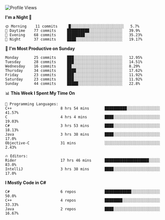 <!--START_SECTION:waka-->
![Profile Views](http://img.shields.io/badge/Profile%20Views-0-blue)

**I'm a Night 🦉** 

```text
🌞 Morning    11 commits     █░░░░░░░░░░░░░░░░░░░░░░░░   5.7% 
🌆 Daytime    77 commits     ██████████░░░░░░░░░░░░░░░   39.9% 
🌃 Evening    68 commits     ████████░░░░░░░░░░░░░░░░░   35.23% 
🌙 Night      37 commits     ████░░░░░░░░░░░░░░░░░░░░░   19.17%

```
📅 **I'm Most Productive on Sunday** 

```text
Monday       25 commits     ███░░░░░░░░░░░░░░░░░░░░░░   12.95% 
Tuesday      28 commits     ███░░░░░░░░░░░░░░░░░░░░░░   14.51% 
Wednesday    16 commits     ██░░░░░░░░░░░░░░░░░░░░░░░   8.29% 
Thursday     34 commits     ████░░░░░░░░░░░░░░░░░░░░░   17.62% 
Friday       23 commits     ███░░░░░░░░░░░░░░░░░░░░░░   11.92% 
Saturday     23 commits     ███░░░░░░░░░░░░░░░░░░░░░░   11.92% 
Sunday       44 commits     █████░░░░░░░░░░░░░░░░░░░░   22.8%

```


📊 **This Week I Spent My Time On** 

```text
💬 Programming Languages: 
C++                      8 hrs 54 mins       ██████████░░░░░░░░░░░░░░░   41.57% 
C                        4 hrs 4 mins        ████░░░░░░░░░░░░░░░░░░░░░   19.03% 
C#                       3 hrs 53 mins       ████░░░░░░░░░░░░░░░░░░░░░   18.13% 
Java                     3 hrs 38 mins       ████░░░░░░░░░░░░░░░░░░░░░   17.0% 
Objective-C              31 mins             ░░░░░░░░░░░░░░░░░░░░░░░░░   2.43%

🔥 Editors: 
Rider                    17 hrs 46 mins      ████████████████████░░░░░   83.0% 
IntelliJ                 3 hrs 38 mins       ████░░░░░░░░░░░░░░░░░░░░░   17.0%

```

**I Mostly Code in C#** 

```text
C#                       6 repos             ████████████░░░░░░░░░░░░░   50.0% 
C++                      4 repos             ████████░░░░░░░░░░░░░░░░░   33.33% 
Java                     2 repos             ████░░░░░░░░░░░░░░░░░░░░░   16.67%

```



<!--END_SECTION:waka-->
